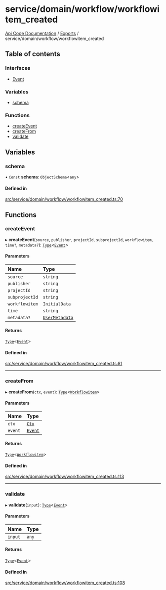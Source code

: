 # service/domain/workflow/workflowitem\_created
 
[Api Code Documentation](../README.md) / [Exports](../modules.md) / service/domain/workflow/workflowitem\_created

## Table of contents

### Interfaces

- [Event](../interfaces/service_domain_workflow_workflowitem_created.Event.md)

### Variables

- [schema](service_domain_workflow_workflowitem_created.md#schema)

### Functions

- [createEvent](service_domain_workflow_workflowitem_created.md#createevent)
- [createFrom](service_domain_workflow_workflowitem_created.md#createfrom)
- [validate](service_domain_workflow_workflowitem_created.md#validate)

## Variables

### schema

• `Const` **schema**: `ObjectSchema`\<`any`\>

#### Defined in

[src/service/domain/workflow/workflowitem_created.ts:70](https://github.com/openkfw/TruBudget/blob/26ade46/api/src/service/domain/workflow/workflowitem_created.ts#L70)

## Functions

### createEvent

▸ **createEvent**(`source`, `publisher`, `projectId`, `subprojectId`, `workflowitem`, `time?`, `metadata?`): [`Type`](result.md#type)\<[`Event`](../interfaces/service_domain_workflow_workflowitem_created.Event.md)\>

#### Parameters

| Name | Type |
| :------ | :------ |
| `source` | `string` |
| `publisher` | `string` |
| `projectId` | `string` |
| `subprojectId` | `string` |
| `workflowitem` | `InitialData` |
| `time` | `string` |
| `metadata?` | [`UserMetadata`](service_domain_metadata.md#usermetadata) |

#### Returns

[`Type`](result.md#type)\<[`Event`](../interfaces/service_domain_workflow_workflowitem_created.Event.md)\>

#### Defined in

[src/service/domain/workflow/workflowitem_created.ts:81](https://github.com/openkfw/TruBudget/blob/26ade46/api/src/service/domain/workflow/workflowitem_created.ts#L81)

___

### createFrom

▸ **createFrom**(`ctx`, `event`): [`Type`](result.md#type)\<[`Workflowitem`](../interfaces/service_domain_workflow_workflowitem.Workflowitem.md)\>

#### Parameters

| Name | Type |
| :------ | :------ |
| `ctx` | [`Ctx`](../interfaces/lib_ctx.Ctx.md) |
| `event` | [`Event`](../interfaces/service_domain_workflow_workflowitem_created.Event.md) |

#### Returns

[`Type`](result.md#type)\<[`Workflowitem`](../interfaces/service_domain_workflow_workflowitem.Workflowitem.md)\>

#### Defined in

[src/service/domain/workflow/workflowitem_created.ts:113](https://github.com/openkfw/TruBudget/blob/26ade46/api/src/service/domain/workflow/workflowitem_created.ts#L113)

___

### validate

▸ **validate**(`input`): [`Type`](result.md#type)\<[`Event`](../interfaces/service_domain_workflow_workflowitem_created.Event.md)\>

#### Parameters

| Name | Type |
| :------ | :------ |
| `input` | `any` |

#### Returns

[`Type`](result.md#type)\<[`Event`](../interfaces/service_domain_workflow_workflowitem_created.Event.md)\>

#### Defined in

[src/service/domain/workflow/workflowitem_created.ts:108](https://github.com/openkfw/TruBudget/blob/26ade46/api/src/service/domain/workflow/workflowitem_created.ts#L108)
